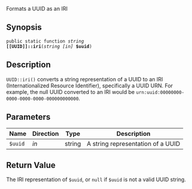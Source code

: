 Formats a UUID as an IRI

## Synopsis

<code>public static function <i>string</i> <b>[[UUID]]::iri</b>(<i>string</i> <i>[in]</i> <b>$uuid</b>)</code>

## Description

`UUID::iri()` converts a string representation of a UUID to an IRI (Internationalized Resource Identifier), specifically a UUID URN. For example, the null UUID converted to an IRI would be `urn:uuid:00000000-0000-0000-0000-000000000000`.

## Parameters

<table>
  <thead>
    <tr>
      <th>Name</th>
      <th>Direction</th>
      <th>Type</th>
      <th>Description</th>
    </tr>
  </thead>
  <tbody>
    <tr>
      <td><code>$uuid</code>
      <td><i>in</i></td>
      <td>string</td>
      <td>
A string representation of a UUID
      </td>
    </tr>
  </tbody>
</table>

## Return Value

The IRI representation of `$uuid`, or `null` if `$uuid` is not a valid UUID string.

